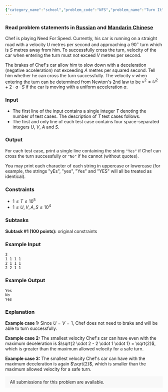```yaml
---
{"category_name":"school","problem_code":"NFS","problem_name":"Turn It","problemComponents":{"constraints":"","constraintsState":false,"subtasks":"","subtasksState":false,"inputFormat":"","inputFormatState":false,"outputFormat":"","outputFormatState":false,"sampleTestCases":{}},"video_editorial_url":"https://youtu.be/Jw-Q5z7L4q8","languages_supported":{"0":"CPP14","1":"C","2":"JAVA","3":"PYTH 3.6","4":"CPP17","5":"PYTH","6":"PYP3","7":"CS2","8":"ADA","9":"PYPY","10":"TEXT","11":"PAS fpc","12":"NODEJS","13":"RUBY","14":"PHP","15":"GO","16":"HASK","17":"TCL","18":"PERL","19":"SCALA","20":"LUA","21":"kotlin","22":"BASH","23":"JS","24":"LISP sbcl","25":"rust","26":"PAS gpc","27":"BF","28":"CLOJ","29":"R","30":"D","31":"CAML","32":"FORT","33":"ASM","34":"swift","35":"FS","36":"WSPC","37":"LISP clisp","38":"SQL","39":"SCM guile","40":"PERL6","41":"ERL","42":"CLPS","43":"ICK","44":"NICE","45":"PRLG","46":"ICON","47":"COB","48":"SCM chicken","49":"PIKE","50":"SCM qobi","51":"ST","52":"SQLQ","53":"NEM"},"max_timelimit":0.5,"source_sizelimit":50000,"problem_author":"daanish_adm","problem_tester":"","date_added":"10-03-2021","tags":{"0":"cakewalk","1":"daanish_adm","2":"ltime94"},"problem_difficulty_level":"Cakewalk","best_tag":"","editorial_url":"https://discuss.codechef.com/problems/NFS","time":{"view_start_date":1616864402,"submit_start_date":1616864402,"visible_start_date":1616864402,"end_date":1735669800},"is_direct_submittable":false,"problemDiscussURL":"https://discuss.codechef.com/search?q=NFS","is_proctored":false,"visitedContests":{},"layout":"problem"}
---
```

### Read problem statements in [Russian](https://www.codechef.com/download/translated/LTIME94/russian/NFS.pdf) and [Mandarin Chinese](https://www.codechef.com/download/translated/LTIME94/mandarin/NFS.pdf)

Chef is playing Need For Speed. Currently, his car is running on a straight road with a velocity $U$ metres per second and approaching a $90^{\circ}$ turn which is $S$ metres away from him. To successfully cross the turn, velocity of the car when entering the turn must not exceed $V$ metres per second.

The brakes of Chef's car allow him to slow down with a deceleration (negative acceleration) not exceeding $A$ metres per squared second. Tell him whether he can cross the turn successfully. The velocity $v$ when entering the turn can be determined from Newton's 2nd law to be $v^2 = U^2 + 2 \cdot a \cdot S$ if the car is moving with a uniform acceleration $a$.

### Input
- The first line of the input contains a single integer $T$ denoting the number of test cases. The description of $T$ test cases follows.
- The first and only line of each test case contains four space-separated integers $U$, $V$, $A$ and $S$.

### Output
For each test case, print a single line containing the string `"Yes"` if Chef can cross the turn successfully or `"No"` if he cannot (without quotes).

You may print each character of each string in uppercase or lowercase (for example, the strings "yEs", "yes", "Yes" and "YES" will all be treated as identical).

### Constraints
- $1 \leq T \leq 10^5$
- $1 \leq U, V, A, S \leq 10^4$

### Subtasks
**Subtask #1 (100 points):** original constraints

### Example Input
```
3
1 1 1 1
2 1 1 1
2 2 1 1
```

### Example Output
```
Yes
No
Yes
```
	
### Explanation
**Example case 1:** Since $U = V = 1$, Chef does not need to brake and will be able to turn successfully.

**Example case 2:** The smallest velocity Chef's car can have even with the maximum deceleration is $\sqrt{2 \cdot 2 - 2 \cdot 1 \cdot 1} = \sqrt{2}$, which is greater than the maximum allowed velocity for a safe turn.

**Example case 3:** The smallest velocity Chef's car can have with the maximum deceleration is again $\sqrt{2}$, which is smaller than the maximum allowed velocity for a safe turn.

<aside style='background: #f8f8f8;padding: 10px 15px;'><div>All submissions for this problem are available.</div></aside>